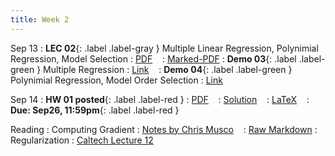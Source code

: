 ```yaml
---
title: Week 2
---
```


Sep 13
: **LEC 02**{: .label .label-gray } Multiple Linear Regression, Polynimial Regression, Model Selection
  : [PDF](lectures/02-multiple-regression/Lec02.pdf) &nbsp;&nbsp;
  : [Marked-PDF](#)
: **Demo 03**{: .label .label-green } Multiple Regression 
  : [Link](#) &nbsp;&nbsp;
: **Demo 04**{: .label .label-green } Polynimial Regression, Model Order Selection
  : [Link](#) &nbsp;&nbsp;

Sep 14
: **HW 01 posted**{: .label .label-red }
  : [PDF](#) &nbsp;&nbsp;
  : [Solution](#) &nbsp;&nbsp;
  : [LaTeX](#) &nbsp;&nbsp;
: **Due: Sep26, 11:59pm**{: .label .label-red }

Reading
: Computing Gradient
  : [Notes by Chris Musco](https://www.chrismusco.com/machinelearning2023_grad/gradient_practice.pdf) &nbsp;&nbsp;
  : [Raw Markdown](https://www.chrismusco.com/machinelearning2023_grad/gradient_practice.md)
: Regularization 
  : [Caltech Lecture 12](https://work.caltech.edu/lectures.html#lectures)

